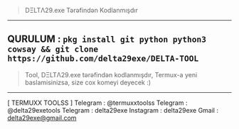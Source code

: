 >DΞLTΛ29.exe Tərəfindən Kodlanmışdır
----------------------------------------------------------------------
QURULUM :
`pkg install git python python3 cowsay && git clone https://github.com/delta29exe/DELTA-TOOL`
----------------------------------------------------------------------
>Tool, DΞLTΛ29.exe tərəfindən kodlanmışdır,
Termux-a yeni baslamisinizsa, size cox komeyi deyecek :)
----------------------------------------------------------------------
[ TERMUXX TOOLSS ]
Telegram : @termuxxtoolss
Telegram : @delta29exetools
Telegram : delta29exe
Instagram : delta29exe
Gmail : delta29exe@gmail.com
